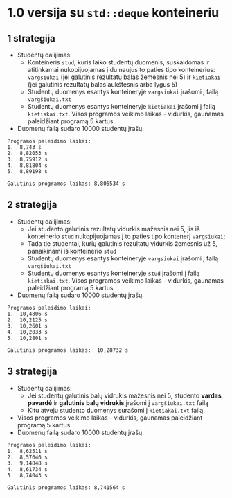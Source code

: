 # 1.0 versija su ```std::deque``` konteineriu
## 1 strategija
- Studentų dalijimas:
  - Konteineris ```stud```, kuris laiko studentų duomenis, suskaidomas ir atitinkamai nukopijuojamas į du naujus to paties tipo konteinerius: 
  ```vargsiukai``` (jei galutinis rezultatų balas žemesnis nei 5) ir ```kietiakai``` (jei galutinis rezultatų balas aukštesnis arba lygus 5) 
  - Studentų duomenys esantys konteineryje ```vargsiukai``` įrašomi į failą ```vargšiukai.txt```
  - Studentų duomenys esantys konteineryje ```kietiakai``` įrašomi į failą ```kietiakai.txt```.
  Visos programos veikimo laikas - vidurkis, gaunamas paleidžiant programą 5 kartus
- Duomenų failą sudaro 10000 studentų įrašų.
```shell
Programos paleidimo laikai:
1.  8,743 s
2.  8,82053 s
3.  8,75912 s
4.  8,81804 s
5.  8,89198 s

Galutinis programos laikas: 8,806534 s
```
## 2 strategija
- Studentų dalijimas:
  - Jei studento galutinis rezultatų vidurkis mažesnis nei 5, jis iš konteinerio ```stud``` nukopijuojamas į to paties tipo kontenerį ```vargsiukai```;
  - Tada tie studentai, kurių galutinis rezultatų vidurkis žemesnis už 5, panaikinami iš konteinerio ```stud```
  - Studentų duomenys esantys konteineryje ```vargsiukai``` įrašomi į failą ```vargšiukai.txt```
  - Studentų duomenys esantys konteineryje ```stud``` įrašomi į failą ```kietiakai.txt```.
  Visos programos veikimo laikas - vidurkis, gaunamas paleidžiant programą 5 kartus
- Duomenų failą sudaro 10000 studentų įrašų.
```shell
Programos paleidimo laikai:
1.  10,4806 s
2.  10,2125 s
3.  10,2601 s
4.  10,2033 s
5.  10,2801 s

Galutinis programos laikas:  10,28732 s
```
## 3 strategija
- Studentų dalijimas:
  - Jei studentų galutinis balų vidrukis mažesnis nei 5, studento **vardas**, **pavardė** ir **galutinis balų vidrukis** įrašomi į ```vargšiukai.txt``` failą
  - Kitu atveju studento duomenys surašomi į ```kietiakai.txt``` failą.
- Visos programos veikimo laikas - vidurkis, gaunamas paleidžiant programą 5 kartus
- Duomenų failą sudaro 10000 studentų įrašų.
```shell
Programos paleidimo laikai:
1.  8,62511 s
2.  8,57646 s
3.  9,14848 s
4.  8,61734 s
5.  8,74043 s

Galutinis programos laikas: 8,741564 s
```

